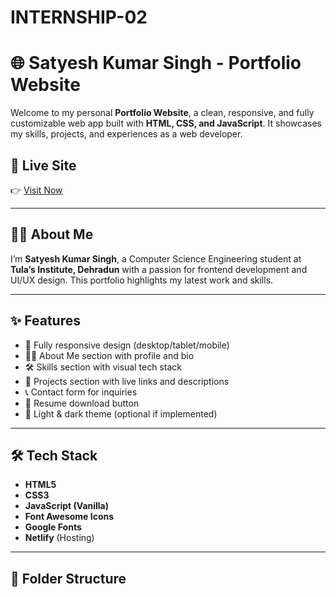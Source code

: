 # INTERNSHIP-02
# 🌐 Satyesh Kumar Singh - Portfolio Website

Welcome to my personal **Portfolio Website**, a clean, responsive, and fully customizable web app built with **HTML, CSS, and JavaScript**. It showcases my skills, projects, and experiences as a web developer.

## 🚀 Live Site
👉 [Visit Now](aayulandingpage.netlify.app)

---

## 👨‍💻 About Me

I’m **Satyesh Kumar Singh**, a Computer Science Engineering student at **Tula’s Institute, Dehradun** with a passion for frontend development and UI/UX design. This portfolio highlights my latest work and skills.

---

## ✨ Features

- 📱 Fully responsive design (desktop/tablet/mobile)
- 🧑‍🎓 About Me section with profile and bio
- 🛠 Skills section with visual tech stack
- 💼 Projects section with live links and descriptions
- 📞 Contact form for inquiries
- 📄 Resume download button
- 🌙 Light & dark theme (optional if implemented)

---

## 🛠 Tech Stack

- **HTML5**
- **CSS3**
- **JavaScript (Vanilla)**
- **Font Awesome Icons**
- **Google Fonts**
- **Netlify** (Hosting)

---

## 📁 Folder Structure

